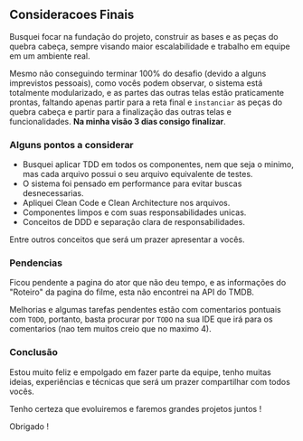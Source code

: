 ## Consideracoes Finais

Busquei focar na fundação do projeto, construir as bases e as peças do quebra cabeça, sempre visando maior escalabilidade e trabalho em equipe em um ambiente real.

Mesmo não conseguindo terminar 100% do desafio (devido a alguns imprevistos pessoais), como vocês podem observar, o sistema está totalmente modularizado, e as partes das outras telas estão praticamente prontas, faltando apenas partir para a reta final e `instanciar` as peças do quebra cabeça e partir para a finalização das outras telas e funcionalidades. **Na minha visão 3 dias consigo finalizar**.

### Alguns pontos a considerar

-  Busquei aplicar TDD em todos os componentes, nem que seja o minimo, mas cada arquivo possui o seu arquivo equivalente de testes.
-  O sistema foi pensado em performance para evitar buscas desnecessarias.
-  Apliquei Clean Code e Clean Architecture nos arquivos.
-  Componentes limpos e com suas responsabilidades unicas.
-  Conceitos de DDD e separação clara de responsabilidades.

Entre outros conceitos que será um prazer apresentar a vocês.

### Pendencias

Ficou pendente a pagina do ator que não deu tempo, e as informações do "Roteiro" da pagina do filme, esta não encontrei na API do TMDB.

Melhorias e algumas tarefas pendentes estão com comentarios pontuais com `TODO`, portanto, basta procurar por `TODO` na sua IDE que irá para os comentarios (nao tem muitos creio que no maximo 4).

### Conclusão

Estou muito feliz e empolgado em fazer parte da equipe, tenho muitas ideias, experiências e técnicas que será um prazer compartilhar com todos vocês.

Tenho certeza que evoluiremos e faremos grandes projetos juntos !

Obrigado !
